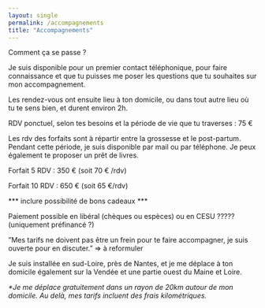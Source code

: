 ```yaml
---
layout: single
permalink: /accompagnements
title: "Accompagnements"
---
```


Comment ça se passe ?

Je suis disponible pour un premier contact téléphonique, pour faire connaissance et que tu puisses me poser les questions que tu souhaites sur mon accompagnement. 

Les rendez-vous ont ensuite lieu à ton domicile, ou dans tout autre lieu où tu te sens bien, et durent environ 2h. 

RDV ponctuel, selon tes besoins et la période de vie que tu traverses :  75 €

Les rdv des forfaits sont à répartir entre la grossesse et le post-partum. Pendant cette période, je suis disponible par mail ou par téléphone. Je peux également te proposer un prêt de livres.

Forfait 5 RDV : 350 €   (soit 70 € /rdv)

Forfait 10 RDV : 650 €   (soit 65 €/rdv)


*** inclure possibilité de bons cadeaux ***


Paiement possible en libéral (chèques ou espèces) ou en CESU ????? (uniquement préfinancé ?) 


”Mes tarifs ne doivent pas être un frein pour te faire accompagner, je suis ouverte pour en discuter.” => à reformuler


Je suis installée en sud-Loire, près de Nantes, et je me déplace à ton domicile également sur la Vendée et une partie ouest du Maine et Loire. 


 <!-- Map -->
 <div id="map" ></div>
 <p>
<i>*Je me déplace gratuitement dans un rayon de 20km autour de mon domicile. Au delà, mes tarifs incluent des frais kilométriques.</i>
</p>

<link rel="stylesheet" href="https://unpkg.com/leaflet@1.3.1/dist/leaflet.css" integrity="sha512-Rksm5RenBEKSKFjgI3a41vrjkw4EVPlJ3+OiI65vTjIdo9brlAacEuKOiQ5OFh7cOI1bkDwLqdLw3Zg0cRJAAQ==" crossorigin="" />
<script src="https://unpkg.com/leaflet@1.3.1/dist/leaflet.js" integrity="sha512-/Nsx9X4HebavoBvEBuyp3I7od5tA0UzAxs+j83KgC8PU0kgB4XiK4Lfe4y4cgBtaRJQEIFCW+oC506aPT2L1zw==" crossorigin="">
</script>
<script type="text/javascript">
    // On initialise la latitude et la longitude de Paris (centre de la carte)
    var lat = 47.15432488494391;
    var lon = -1.5232560503890042;

    var latlngs = [
        [47.13906217626143, -2.1163869066697214],
        [47.25536358313592, -1.5981426763155702],
        [47.211780427615096, -1.1749891304300706],
        [46.91219064842252, -1.189252733100368],
        [46.855322087773246, -1.8715283941629433]
    ];
    var myMap = null;
    // Fonction d'initialisation de la carte
    function initMap() {
        myMap = L.map('map').setView([lat, lon], 10);
        // Leaflet ne récupère pas les cartes (tiles) sur un serveur par défaut. Nous devons lui préciser où nous souhaitons les récupérer. Ici, openstreetmap.fr
        L.tileLayer('https://{s}.tile.openstreetmap.fr/osmfr/{z}/{x}/{y}.png', {
            // Il est toujours bien de laisser le lien vers la source des données
            attribution: 'données © <a href="//osm.org/copyright">OpenStreetMap</a>/ODbL - rendu <a href="//openstreetmap.fr">OSM France</a>',
            minZoom: 1,
            maxZoom: 20
        }).addTo(myMap);
        var polygon = L.polygon(latlngs, {color: '#1f5595'});
        polygon.addTo(myMap);

        var elMarker = L.marker([lat, lon]);
        elMarker.bindTooltip("Mon domicile*", 
            {
                permanent: true, 
                direction: 'right'
            });
        elMarker.addTo(myMap);

        /*
        var circleOptions = {
            color: 'blue',
            fillColor: 'blue'
        };
        var circleCenter = [lat, lon];
        var circle = L.circle(circleCenter, 20000, circleOptions);
        circle.addTo(myMap);*/
    }
    window.onload = function(){
        initMap(); 
    };
</script>
